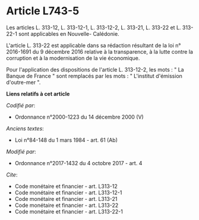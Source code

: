 # Article L743-5

Les articles L. 313-12, L. 313-12-1, L. 313-12-2, L. 313-21, L. 313-22 et L. 313-22-1 sont applicables en Nouvelle-
Calédonie. 

L'article L. 313-22 est applicable dans sa rédaction résultant de la loi n° 2016-1691 du 9 décembre 2016 relative à la
transparence, à la lutte contre la corruption et à la modernisation de la vie économique. 

Pour l'application des dispositions de l'article L. 313-12-2, les mots : " La Banque de France " sont remplacés par les
mots : " L'institut d'émission d'outre-mer ".

**Liens relatifs à cet article**

_Codifié par_:

  - Ordonnance n°2000-1223 du 14 décembre 2000 (V)

_Anciens textes_:

  - Loi n°84-148 du 1 mars 1984 - art. 61 (Ab)

_Modifié par_:

  - Ordonnance n°2017-1432 du 4 octobre 2017 - art. 4

_Cite_:

  - Code monétaire et financier - art. L313-12
  - Code monétaire et financier - art. L313-12-1
  - Code monétaire et financier - art. L313-21
  - Code monétaire et financier - art. L313-22
  - Code monétaire et financier - art. L313-22-1
